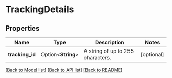 # TrackingDetails

## Properties

Name | Type | Description | Notes
------------ | ------------- | ------------- | -------------
**tracking_id** | Option<**String**> | A string of up to 255 characters. | [optional]

[[Back to Model list]](../README.md#documentation-for-models) [[Back to API list]](../README.md#documentation-for-api-endpoints) [[Back to README]](../README.md)


